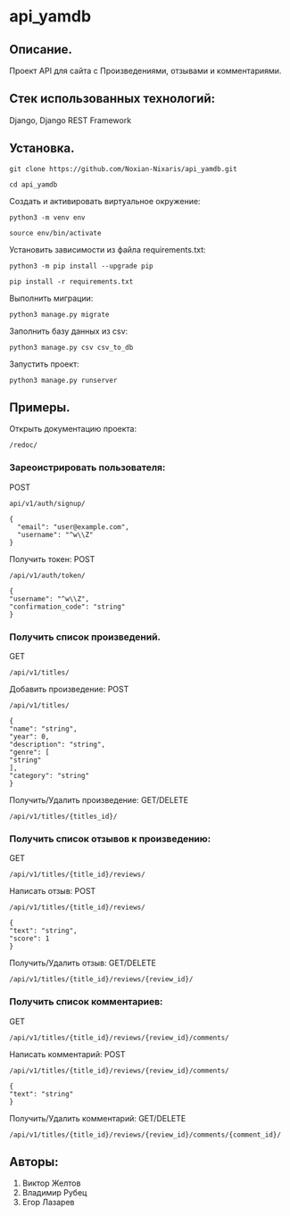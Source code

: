 # api_yamdb

## Описание.

Проект API для сайта с Произведениями, отзывами и комментариями.

## Стек использованных технологий:
Django,
Django REST Framework

## Установка.

```
git clone https://github.com/Noxian-Nixaris/api_yamdb.git
```
```
cd api_yamdb
```

Cоздать и активировать виртуальное окружение:
```
python3 -m venv env
```
```
source env/bin/activate
```

Установить зависимости из файла requirements.txt:
```
python3 -m pip install --upgrade pip
```
```
pip install -r requirements.txt
```

Выполнить миграции:
```
python3 manage.py migrate
```
Заполнить базу данных из csv:
```
python3 manage.py csv csv_to_db
```
Запустить проект:
```
python3 manage.py runserver
```
## Примеры.
Открыть документацию проекта:
```
/redoc/
```

### Зареоистрировать пользователя:
POST
```
api/v1/auth/signup/
```
```
{
  "email": "user@example.com",
  "username": "^w\\Z"
}
```
Получить токен:
POST
```
/api/v1/auth/token/
```
```
{
"username": "^w\\Z",
"confirmation_code": "string"
}
```

### Получить список произведений.
GET
```
/api/v1/titles/
```
Добавить произведение:
POST
```
/api/v1/titles/
```
```
{
"name": "string",
"year": 0,
"description": "string",
"genre": [
"string"
],
"category": "string"
}
```
Получить/Удалить произведение:
GET/DELETE
```
/api/v1/titles/{titles_id}/
```

### Получить список отзывов к произведению:
GET
```
/api/v1/titles/{title_id}/reviews/
```
Написать отзыв:
POST
```
/api/v1/titles/{title_id}/reviews/
```
```
{
"text": "string",
"score": 1
}
```
Получить/Удалить отзыв:
GET/DELETE
```
/api/v1/titles/{title_id}/reviews/{review_id}/
```

### Получить список комментариев:
GET
```
/api/v1/titles/{title_id}/reviews/{review_id}/comments/
```
Написать комментарий:
POST
```
/api/v1/titles/{title_id}/reviews/{review_id}/comments/
```
```
{
"text": "string"
}
```
Получить/Удалить комментарий:
GET/DELETE

```
/api/v1/titles/{title_id}/reviews/{review_id}/comments/{comment_id}/
```

## Авторы:
1. Виктор Желтов
2. Владимир Рубец
3. Егор Лазарев
